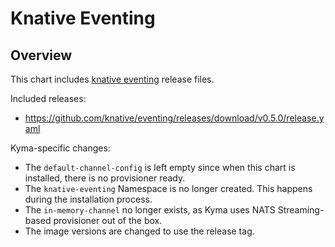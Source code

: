 # Knative Eventing

## Overview

This chart includes [knative eventing](https://github.com/knative/docs/tree/master/docs/eventing) release files.

Included releases:
 * https://github.com/knative/eventing/releases/download/v0.5.0/release.yaml

Kyma-specific changes:
 * The `default-channel-config` is left empty since when this chart is installed, there is no provisioner ready.
 * The `knative-eventing` Namespace is no longer created. This happens during the installation process.
 * The `in-memory-channel` no longer exists, as Kyma uses NATS Streaming-based provisioner out of the box.
 * The image versions are changed to use the release tag.
